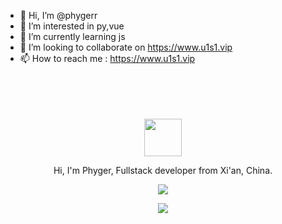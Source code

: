 - 👋 Hi, I’m @phygerr
- 👀 I’m interested in py,vue
- 🌱 I’m currently learning js
- 💞️ I’m looking to collaborate on <https://www.u1s1.vip>
- 📫 How to reach me : <https://www.u1s1.vip>


<div align="center">
  <br>
  <br>
  <br>
  <br>
  <a href="https://u1s1.vip/">
    <img width="60" height="60" src="https://phyger.oss-cn-chengdu.aliyuncs.com/picture/my_head/code.png" />
  </a>
  <br>

  <p>Hi, I'm Phyger, Fullstack developer from Xi'an, China.</p>
  <p>
    <a href="https://u1s1.vip/">
      <img src="https://github-readme-stats.vercel.app/api?username=phygerr&show_icons=true&icon_color=805AD5&text_color=718096&bg_color=ffffff&hide_title=true&hide_border=true&hide=contribs,issues" />
    </a>
  </p>
  
  <p>
    <a href="https://u1s1.vip/">
      <img src="https://github-profile-trophy.vercel.app/?username=phygerr&theme=flat&title=Stars,Followers,Commit,MultiLanguage&margin-w=5&row=1&column=4" />
    </a>
  </p>
  
  <br>
  <br>
</div>


<!---
phygerr/phygerr is a ✨ special ✨ repository because its `README.md` (this file) appears on your GitHub profile.
You can click the Preview link to take a look at your changes.
--->
